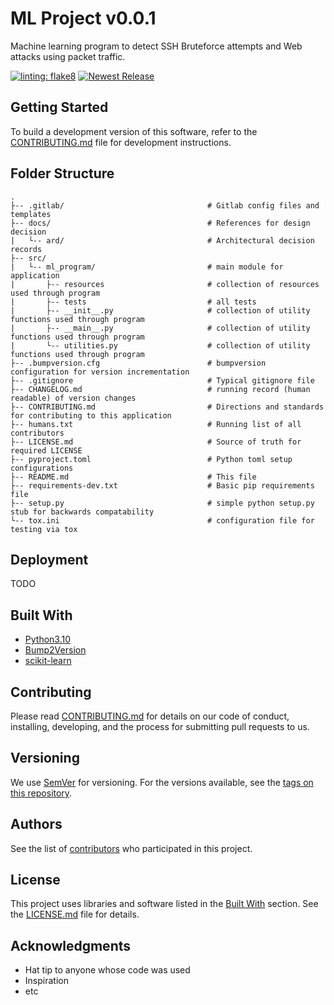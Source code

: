 # ML Project v0.0.1

Machine learning program to detect SSH Bruteforce attempts and Web attacks using packet traffic.

[![linting: flake8](https://img.shields.io/badge/linting-flake8-yellowgreen)](https://flake8.pycqa.org/en/latest/)
[![Newest Release](https://img.shields.io/github/v/release/UH-MountainLions/ML_Proyect_V1.svg)](https://github.com/UH-MountainLions/ML_Proyect_V1/releases)

## Getting Started

To build a development version of this software, refer to the [CONTRIBUTING.md](./CONTRIBUTING.md) file for development 
instructions.

## Folder Structure

```
.
├-- .gitlab/                                # Gitlab config files and templates
├-- docs/                                   # References for design decision
|   └-- ard/                                # Architectural decision records
├-- src/
|   └-- ml_program/                         # main module for application
|       ├-- resources                       # collection of resources used through program
|       ├-- tests                           # all tests
|       ├-- __init__.py                     # collection of utility functions used through program
|       ├-- __main__.py                     # collection of utility functions used through program
|       └-- utilities.py                    # collection of utility functions used through program
├-- .bumpversion.cfg                        # bumpversion configuration for version incrementation
├-- .gitignore                              # Typical gitignore file
├-- CHANGELOG.md                            # running record (human readable) of version changes
├-- CONTRIBUTING.md                         # Directions and standards for contributing to this application
├-- humans.txt                              # Running list of all contributors
├-- LICENSE.md                              # Source of truth for required LICENSE
├-- pyproject.toml                          # Python toml setup configurations
├-- README.md                               # This file
├-- requirements-dev.txt                    # Basic pip requirements file
├-- setup.py                                # simple python setup.py stub for backwards compatability
└-- tox.ini                                 # configuration file for testing via tox
```

## Deployment
TODO

## Built With

* [Python3.10](https://www.python.org/downloads/release/python-3100/)
* [Bump2Version](https://github.com/c4urself/bump2version)
* [scikit-learn](https://scikit-learn.org/)

## Contributing

Please read [CONTRIBUTING.md](./CONTRIBUTING.md) for details on our code of conduct, installing, developing, and the 
process for submitting pull requests to us.

## Versioning

We use [SemVer](http://semver.org/) for versioning. For the versions available, see the 
[tags on this repository](https://gitlab.com/dunns-valve-testers/report_generator/-/tags). 

## Authors

See the list of [contributors](./humans.md) who participated in this project.

## License

This project uses libraries and software listed in the [Built With](README.md#built-with) section. See the 
[LICENSE.md](LICENSE.md) file for details.

## Acknowledgments

* Hat tip to anyone whose code was used
* Inspiration
* etc
